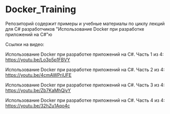 # Docker_Training

Репозиторий содержит примеры и учебные материалы по циклу лекций для C# разработчиков "Использование Docker при разработке приложений на C#"ю

Ссылки на видео:

Использование Docker при разработке приложений на C#. Часть 1 из 4: https://youtu.be/Lo3p5p1FBVY

Использование Docker при разработке приложений на C#. Часть 2 из 4: https://youtu.be/4cmAWPriUFE

Использование Docker при разработке приложений на C#. Часть 3 из 4: https://youtu.be/Zb7KaMhQiyY

Использование Docker при разработке приложений на C#. Часть 4 из 4: https://youtu.be/32hZu1Aqo4c

